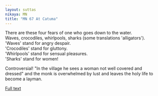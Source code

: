```yaml
---
layout: suttas
nikaya: MN
title: "MN 67 At Catuma"
---
```


There are these four fears of one who goes down to the water.  
Waves, crocodiles, whirlpools, sharks (some translations 'alligators').  
'Waves' stand for angry despair.  
'Crocodiles' stand for gluttony.  
'Whirlpools' stand for sensual pleasures.  
'Sharks' stand for women!


Controversial! "In the village he sees a woman not well covered and dressed" and the monk is overwhelmed by lust and leaves the holy life to become a layman.

[Full text](http://www.buddhism.org/Sutras/Agama/Majjhima/067-catuma-e1.htm)
